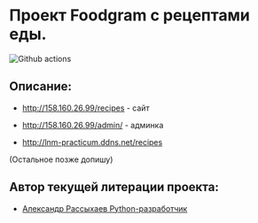# Проект Foodgram с рецептами еды.

![Github actions](https://github.com/foodgram-project-react/actions/workflows/mail.yml/badge.svg)

## Описание:

+ http://158.160.26.99/recipes - сайт
+ http://158.160.26.99/admin/ - админка

+ http://lnm-practicum.ddns.net/recipes

(Остальное позже допишу)

## Автор текущей литерации проекта:
- [Александр Рассыхаев Python-разработчик](https://github.com/Leenominai)

